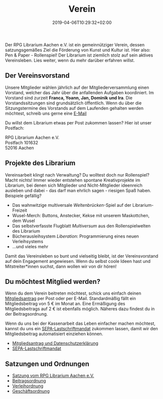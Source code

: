 ﻿---
title: "Verein"
date: 2019-04-06T10:29:32+02:00
draft: false
menu:
  main:
    weight: 400
---

Der RPG Librarium Aachen e.V. ist ein gemeinnütziger Verein, dessen satzungsgemäßes Ziel die Förderung von Kunst und Kultur ist. Hier also: Pen & Paper - Rollenspiel! Der Librarium ist ziemlich stolz auf sein aktives Vereinsleben. Lies weiter, wenn du mehr darüber erfahren willst. 

## Der Vereinsvorstand
Unsere Mitglieder wählen jährlich auf der Mitgliederversammlung einen Vorstand, welcher das Jahr über die anfallenden Aufgaben koordiniert. Im Vorstand sind zurzeit  **Franca, Yoann, Jan, Dominik und Ira**. Die Vorstandssitzungen sind grundsätzlich öffentlich.  Wenn du über die Sitzungstermine des Vorstands auf dem Laufenden gehalten werden möchtest, schreib uns gerne eine [E-Mail](mailto:vorstand@rpg-librarium.de)  

Du willst dem Librarium etwas per Post zukommen lassen? Hier ist unser Postfach:

RPG Librarium Aachen e.V.  
Postfach 101632  
52016 Aachen

## Projekte des Librarium
Vereinsarbeit klingt nach Verwaltung? Du wolltest doch nur Rollenspiel? Macht nichts! Immer wieder entstehen spontane Kreativprojekte im Librarium, bei denen sich Mitglieder und Nicht-Mitglieder ideenreich ausleben und dabei - das darf man ehrlich sagen - riesigen Spaß haben. Beispiele gefällig?

* Das wahnwitzige multiversale *Weltenbrücken*-Spiel auf der Librarium-Freizeit
* Wusel-Merch: Buttons, Anstecker, Kekse mit unserem Maskottchen, dem Wusel
* Das selbstverfasste Flugblatt *Multiversum* aus den Rollenspielwelten des Librarium 
* Bücherausleihsystem *Liberation*: Programmierung eines neuen Verleihsystems  
* ...und vieles mehr

Damit das Vereinsleben so bunt und vielseitig bleibt, ist der Vereinsvorstand auf dein Engagement angewiesen. Wenn du selbst coole Ideen hast und Mitstreiter*innen suchst, dann wollen wir von dir hören!

## Du möchtest Mitglied werden?
Wenn du dem Verein beitreten möchtest, schick uns einfach deinen [Mitgliedsantrag](/files/Mitgliedsantrag_Datenschutzerklärung.pdf) per Post oder per E-Mail. Standardmäßig fällt ein Mitgliedsbeitrag von 5 € im Monat an. Eine Ermäßigung des Mitgliedsbeitrags auf 2 € ist ebenfalls möglich. Näheres dazu findest du in der Beitragsordnung.

Wenn du uns bei der Kassenarbeit das Leben einfacher machen möchtest, kannst du uns ein [SEPA-Lastschriftmandat](/files/SEPA_Mandat.pdf) zukommen lassen, damit wir den Mitgliedsbeitrag automatisiert einziehen können.  

- [Mitgliedsantrag und Datenschutzerklärung](/files/Mitgliedsantrag_Datenschutzerklärung.pdf)
- [SEPA-Lastschriftmandat](/files/SEPA_Mandat.pdf)

## Satzungen und Ordnungen
- [Satzung vom RPG Librarium Aachen e.V.](/files/Satzung_RPG_Librarium_Aachen.pdf)
- [Beitragsordnung](/files/Beitragsordnung.pdf)
- [Verleihordnung](/files/Verleihordnung.pdf)
- [Geschäftsordnung](/files/Geschäftsordnung.pdf)
